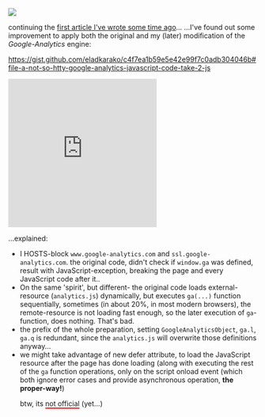 <img src="https://icompile.eladkarako.com/_uploads/2015/02/icompile.eladkarako.com__a_not_so_htty_google_analytics_javascript_code_take_2.png" />

continuing the <a href="https://icompile.eladkarako.com/a-not-so-shitty-google-analytics-javascript-code/">first article I've wrote some time ago</a>...
...I've found out some improvement to apply both the original and my (later) modification of the <em>Google-Analytics</em> engine: 

<a href="https://gist.github.com/eladkarako/c4f7ea1b59e5e42e99f7c0adb304046b#file-a-not-so-htty-google-analytics-javascript-code-take-2-js">https://gist.github.com/eladkarako/c4f7ea1b59e5e42e99f7c0adb304046b#file-a-not-so-htty-google-analytics-javascript-code-take-2-js</a>

<iframe type="text/html" charset="UTF-8" loading="eager" lazyload="off" importance="high"
  src="https://icompile.eladkarako.com/_resources/embed_gist.html?gistuser=eladkarako&gistid=c4f7ea1b59e5e42e99f7c0adb304046b&origin=https%3A%2F%2Ficompile.eladkarako.com" 
  referrerpolicy="no-referrer" sandbox="allow-same-origin allow-scripts allow-top-navigation" 
  seamless="false" frameborder="0" marginheight="0" marginwidth="0" scrolling="auto" 
  style="height:300px;"
></iframe>


...explained:
<ul>
<li>
I HOSTS-block <code>www.google-analytics.com</code> and <code>ssl.google-analytics.com</code>.
the original code, didn't check if <code>window.ga</code> was defined, result with JavaScript-exception, breaking the page and every JavaScript code after it..
</li>
<li>
On the same 'spirit', but different- 
the original code loads external-resource (<code>analytics.js</code>) dynamically, but executes <code>ga(...)</code> function sequentially, sometimes (in about 20%, in most modern browsers), the remote-resource is not loading fast enough,
so the later execution of <code>ga</code>-function, does nothing. That's bad.
</li>
<li>
the prefix of the whole preparation, setting <code>GoogleAnalyticsObject</code>, <code>ga.l</code>, <code>ga.q</code> is redundant, since the <code>analytics.js</code> will overwrite those definitions anyway...
</li>
<li>
we might take advantage of new defer attribute, to load the JavaScript resource after the page has done loading (along with executing the rest of the <code>ga</code> function operations, only on the script onload event (which both ignore error cases and provide asynchronous operation, <strong>the proper-way!</strong>)
</li>
</ul><ul>

btw, its <span style="border-bottom:2px double red">not official</span> (yet...)
</ul>